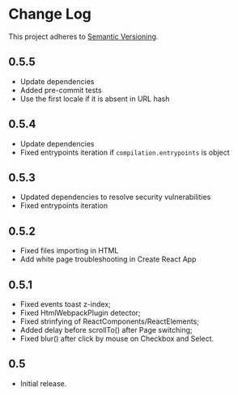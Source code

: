 # Change Log
This project adheres to [Semantic Versioning](http://semver.org/).

## 0.5.5
* Update dependencies
* Added pre-commit tests
* Use the first locale if it is absent in URL hash

## 0.5.4
* Update dependencies
* Fixed entrypoints iteration if `compilation.entrypoints` is object

## 0.5.3
* Updated dependencies to resolve security vulnerabilities
* Fixed entrypoints iteration

## 0.5.2
* Fixed files importing in HTML
* Add white page troubleshooting in Create React App

## 0.5.1
* Fixed events toast z-index;
* Fixed HtmlWebpackPlugin detector;
* Fixed strinfying of ReactComponents/ReactElements;
* Added delay before scrollTo() after Page switching;
* Fixed blur() after click by mouse on Checkbox and Select.

## 0.5
* Initial release.
